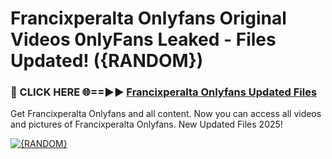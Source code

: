# Francixperalta Onlyfans Original Videos 0nlyFans Leaked - Files Updated! ({RANDOM})

<h3>🔴 CLICK HERE 🌐==►► <a href="https://betterlinks.top/A2PfLJ" rel="nofollow">Francixperalta Onlyfans Updated Files</a></h3>

Get Francixperalta Onlyfans and all content. Now you can access all videos and pictures of Francixperalta Onlyfans. New Updated Files 2025!

[![{RANDOM}](https://i.imgur.com/ppqm5kG.gif)](https://betterlinks.top/A2PfLJ)